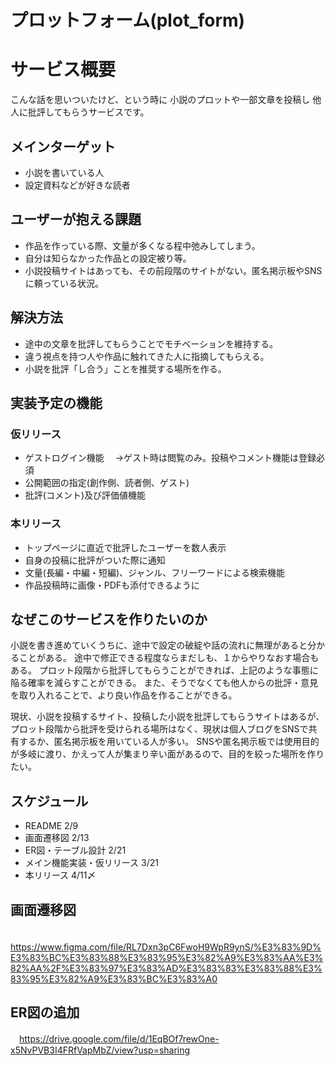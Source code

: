 # プロットフォーム(plot_form)
# サービス概要
こんな話を思いついたけど、という時に
小説のプロットや一部文章を投稿し
他人に批評してもらうサービスです。

## メインターゲット
- 小説を書いている人
- 設定資料などが好きな読者

## ユーザーが抱える課題
- 作品を作っている際、文量が多くなる程中弛みしてしまう。
- 自分は知らなかった作品との設定被り等。
- 小説投稿サイトはあっても、その前段階のサイトがない。匿名掲示板やSNSに頼っている状況。

## 解決方法
- 途中の文章を批評してもらうことでモチベーションを維持する。
- 違う視点を持つ人や作品に触れてきた人に指摘してもらえる。
- 小説を批評「し合う」ことを推奨する場所を作る。

## 実装予定の機能
### 仮リリース
- ゲストログイン機能
　→ゲスト時は閲覧のみ。投稿やコメント機能は登録必須
- 公開範囲の指定(創作側、読者側、ゲスト)
- 批評(コメント)及び評価値機能

### 本リリース
- トップページに直近で批評したユーザーを数人表示
- 自身の投稿に批評がついた際に通知
- 文量(長編・中編・短編)、ジャンル、フリーワードによる検索機能
- 作品投稿時に画像・PDFも添付できるように

## なぜこのサービスを作りたいのか
小説を書き進めていくうちに、途中で設定の破綻や話の流れに無理があると分かることがある。
途中で修正できる程度ならまだしも、１からやりなおす場合もある。
プロット段階から批評してもらうことができれば、上記のような事態に陥る確率を減らすことができる。
また、そうでなくても他人からの批評・意見を取り入れることで、より良い作品を作ることができる。

現状、小説を投稿するサイト、投稿した小説を批評してもらうサイトはあるが、
プロット段階から批評を受けられる場所はなく、現状は個人ブログをSNSで共有するか、匿名掲示板を用いている人が多い。
SNSや匿名掲示板では使用目的が多岐に渡り、かえって人が集まり辛い面があるので、目的を絞った場所を作りたい。

## スケジュール
- README 2/9
- 画面遷移図 2/13
- ER図・テーブル設計 2/21
- メイン機能実装・仮リリース 3/21
- 本リリース 4/11〆

## 画面遷移図
　https://www.figma.com/file/RL7Dxn3pC6FwoH9WpR9ynS/%E3%83%9D%E3%83%BC%E3%83%88%E3%83%95%E3%82%A9%E3%83%AA%E3%82%AA%2F%E3%83%97%E3%83%AD%E3%83%83%E3%83%88%E3%83%95%E3%82%A9%E3%83%BC%E3%83%A0

## ER図の追加
　https://drive.google.com/file/d/1EqBOf7rewOne-x5NvPVB3I4FRfVapMbZ/view?usp=sharing
